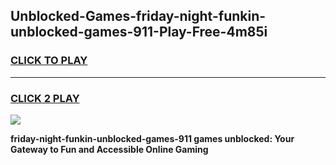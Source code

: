 
## Unblocked-Games-friday-night-funkin-unblocked-games-911-Play-Free-4m85i
<h3>
<a href="https://premium76.site?title=friday-night-funkin-unblocked-games-911&ref=20M">CLICK TO PLAY</a></h3>
<hr>

<h3>
<a href="https://premium76.site?title=friday-night-funkin-unblocked-games-911&ref=20M">CLICK 2 PLAY</a>
  
</h3>

<a href="https://premium76.site?title=friday-night-funkin-unblocked-games-911&ref=19M"><img src="https://clearcache.store/games.png"></a>


**friday-night-funkin-unblocked-games-911 games unblocked: Your Gateway to Fun and Accessible Online Gaming**
